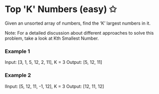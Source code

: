# Top 'K' Numbers (easy) ✩

Given an unsorted array of numbers, find the ‘K’ largest numbers in it.

Note: For a detailed discussion about different approaches to solve this problem, take a look at Kth Smallest Number.

### Example 1
Input: [3, 1, 5, 12, 2, 11], K = 3
Output: [5, 12, 11]

### Example 2
IInput: [5, 12, 11, -1, 12], K = 3
Output: [12, 11, 12]
